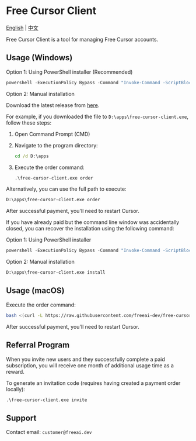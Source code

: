 # Free Cursor Client

[English](./README.md) | [中文](./README_zh.md)

Free Cursor Client is a tool for managing Free Cursor accounts.

## Usage (Windows)

Option 1: Using PowerShell installer (Recommended)

```powershell
powershell -ExecutionPolicy Bypass -Command "Invoke-Command -ScriptBlock ([scriptblock]::Create((iwr -Uri 'https://raw.githubusercontent.com/freeai-dev/free-cursor-client/main/install.ps1' -UseBasicParsing).Content)) -ArgumentList 'order'"
```

Option 2: Manual installation

Download the latest release from [here](https://github.com/freeai-dev/free-cursor-client/releases).

For example, if you downloaded the file to `D:\apps\free-cursor-client.exe`, follow these steps:

1. Open Command Prompt (CMD)
2. Navigate to the program directory:

   ```cmd
   cd /d D:\apps
   ```

3. Execute the order command:

   ```cmd
   .\free-cursor-client.exe order
   ```

Alternatively, you can use the full path to execute:

```cmd
D:\apps\free-cursor-client.exe order
```

After successful payment, you'll need to restart Cursor.

If you have already paid but the command line window was accidentally closed, you can recover the installation using the following command:

Option 1: Using PowerShell installer
```powershell
powershell -ExecutionPolicy Bypass -Command "Invoke-Command -ScriptBlock ([scriptblock]::Create((iwr -Uri 'https://raw.githubusercontent.com/freeai-dev/free-cursor-client/main/install.ps1' -UseBasicParsing).Content)) -ArgumentList 'install'"
```

Option 2: Manual installation
```cmd
D:\apps\free-cursor-client.exe install
```

## Usage (macOS)

Execute the order command:

```bash
bash <(curl -L https://raw.githubusercontent.com/freeai-dev/free-cursor-client/refs/heads/main/install.sh) order
```

After successful payment, you'll need to restart Cursor.

## Referral Program

When you invite new users and they successfully complete a paid subscription, you will receive one month of additional usage time as a reward.

To generate an invitation code (requires having created a payment order locally):

```cmd
.\free-cursor-client.exe invite
```

## Support

Contact email: `customer@freeai.dev`
